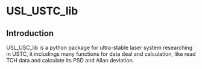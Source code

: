 # USL_USTC_lib

## Introduction

USL_USC_lib is a python package for ultra-stable laser system researching in USTC, it includings many functions for data deal and calculation, like read TCH data and calculate its PSD and Allan deviation.